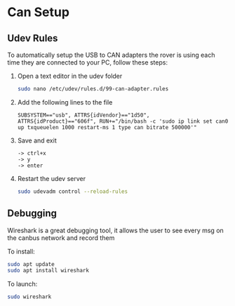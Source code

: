 # Can Setup

## Udev Rules

To automatically setup the USB to CAN adapters the rover is using each time they are connected to your PC, follow these steps:

1. Open a text editor in the udev folder

   ```Bash
   sudo nano /etc/udev/rules.d/99-can-adapter.rules
   ```

2. Add the following lines to the file

   ```udev
   SUBSYSTEM=="usb", ATTRS{idVendor}=="1d50", ATTRS{idProduct}=="606f", RUN+="/bin/bash -c 'sudo ip link set can0 up txqueuelen 1000 restart-ms 1 type can bitrate 500000'"
   ```

3. Save and exit

   ```keyboard
   -> ctrl+x
   -> y
   -> enter
   ```

4. Restart the udev server

   ```Bash
   sudo udevadm control --reload-rules
   ```

## Debugging

Wireshark is a great debugging tool, it allows the user to see every msg on the canbus network and record them

To install:

```bash
sudo apt update
sudo apt install wireshark
```

To launch:

```Bash
sudo wireshark
```
